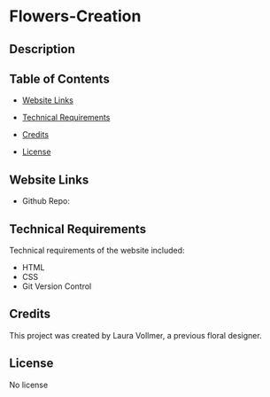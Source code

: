# Flowers-Creation

## Description

## Table of Contents

- [Website Links](#websitelinks)
- [Technical Requirements](#technicalrequirements)
- [Credits](#credits)
- [License](#license)

  <a id="homepage"></a>

## Website Links

- Github Repo:

  <a id="technicalrequirements"></a>

## Technical Requirements

Technical requirements of the website included:

- HTML
- CSS
- Git Version Control

<a id="credits"></a>

## Credits

This project was created by Laura Vollmer, a previous floral designer.

<a id="license"></a>

## License

No license
